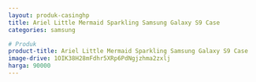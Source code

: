 ```yaml
---
layout: produk-casinghp
title: Ariel Little Mermaid Sparkling Samsung Galaxy S9 Case
categories: samsung

# Produk
product-title: Ariel Little Mermaid Sparkling Samsung Galaxy S9 Case
image-drive: 1OIK38H28mFdhr5XRp6PdNgjzhma2zxlj
harga: 90000
---
```

